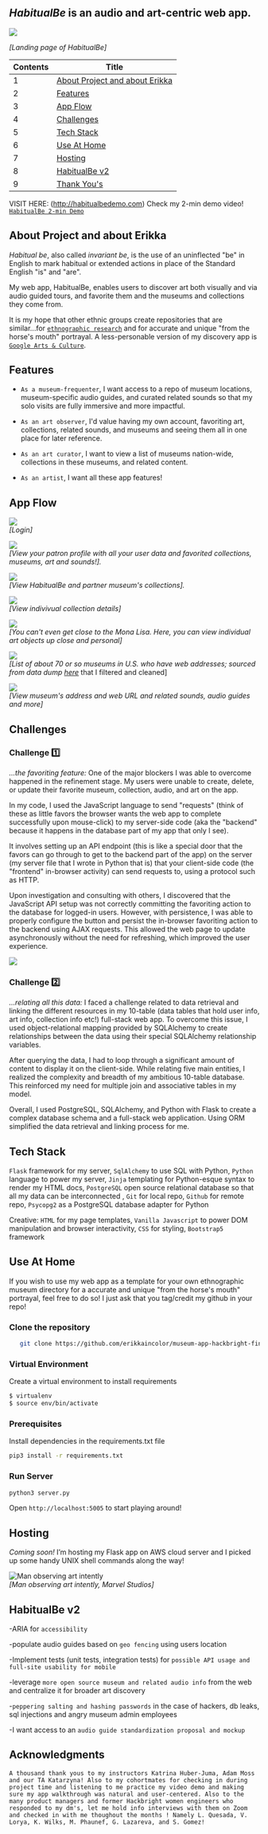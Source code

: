
## ***HabitualBe*** is an audio and art-centric web app. ##

![](https://github.com/erikkaincolor/museum-app-hackbright-final/blob/main/readme-data/home-gif.gif)     

_[Landing page of HabitualBe]_


Contents  | Title
------------- | -------------
1  | [About Project and about Erikka](#about-project-and-about-erikka) 
2  | [Features](#features)
3  | [App Flow](#app-flow)
4  | [Challenges](#challenges)
5  | [Tech Stack](#tech-stack)
6  | [Use At Home](#deploy-at-home)
7  | [Hosting](#hosting)
8  | [HabitualBe v2](#habitualbe-v2) 
9  | [Thank You's](#thank-yous)

VISIT HERE: (http://habitualbedemo.com)
Check my 2-min demo video! [`HabitualBe 2-min Demo`](https://www.youtube.com/watch?v=DQJ86Dg0IM8 "HabitualBe 2-min Demo")

## About Project and about Erikka
*Habitual be*, also called *invariant be*, is the use of an uninflected "be" in English to mark habitual or extended actions in place of the Standard English "is" and "are". 

My web app, HabitualBe, enables users to discover art both visually and via audio guided tours, and favorite them and the museums and collections they come from. 

It is my hope that other ethnic groups create repositories that are similar...for [`ethnographic research`](https://anthropology.princeton.edu/undergraduate/what-ethnography
 "Princeton definiton") and for accurate and unique "from the horse's mouth" portrayal. A less-personable version of my discovery app is [`Google Arts & Culture`](https://artsandculture.google.com/partner "Google Arts & Culture").

## Features
- `As a museum-frequenter`, I want access to a repo of museum locations, museum-specific audio guides, and curated related sounds so that my solo visits are fully immersive and more impactful.

- `As an art observer`, I'd value having my own account, favoriting art, collections, related sounds, and museums and seeing them all in one place for later reference.

- `As an art curator`, I want to view a list of museums nation-wide, collections in these museums, and related content.

- `As an artist`, I want all these app features!

## App Flow

![](https://github.com/erikkaincolor/museum-app-hackbright-final/blob/main/readme-data/login-gif.gif)           
_[Login]_

![](https://github.com/erikkaincolor/museum-app-hackbright-final/blob/main/readme-data/profile-gif.gif)           
_[View your patron profile with all your user data and favorited collections, museums, art and sounds!]._

![](https://github.com/erikkaincolor/museum-app-hackbright-final/blob/main/readme-data/collection-gif.gif)           
_[View HabitualBe and partner museum's collections]._

![](https://github.com/erikkaincolor/museum-app-hackbright-final/blob/main/readme-data/collection-deets-gif.gif)           
_[View indivivual collection details]_

![](https://github.com/erikkaincolor/museum-app-hackbright-final/blob/main/readme-data/art-object-deets-gif.gif)           
_[You can't even get close to the Mona Lisa. Here, you can view individual art objects up close and personal]_

![](https://github.com/erikkaincolor/museum-app-hackbright-final/blob/main/readme-data/museums-gif.gif)           
_[List of about 70 or so museums in U.S. who have web addresses; sourced from data dump [here](https://www.imls.gov/research-evaluation/data-collection/museum-data-files] "Institute of Museum and Library Services")_ that I filtered and cleaned]

![](https://github.com/erikkaincolor/museum-app-hackbright-final/blob/main/readme-data/museum-deets-gif.gif)           
_[View museum's address and web URL and related sounds, audio guides and more]_


## Challenges

### Challenge 1️⃣ ### 
*...the favoriting feature:*
One of the major blockers I was able to overcome happened in the refinement stage. My users were unable to create, delete, or update their favorite museum, collection, audio, and art on the app.

In my code, I used the JavaScript language to send "requests" (think of these as little favors the browser wants the web app to complete successfully upon mouse-click) to my server-side code (aka the "backend" because it happens in the database part of my app that only I see).

It involves setting up an API endpoint (this is like a special door that the favors can go through to get to the backend part of the app) on the server (my server file that I wrote in Python that is) that your client-side code (the "frontend" in-browser activity) can send requests to, using a protocol such as HTTP.

Upon investigation and consulting with others, I discovered that the JavaScript API setup was not correctly committing the favoriting action to the database for logged-in users. However, with persistence, I was able to properly configure the button and persist the in-browser favoriting action to the backend using AJAX requests. This allowed the web page to update asynchronously without the need for refreshing, which improved the user experience.

![](https://github.com/erikkaincolor/museum-app-hackbright-final/blob/main/readme-data/raven.gif)

### Challenge 2️⃣ ### 
*...relating all this data:*
I faced a challenge related to data retrieval and linking the different resources in my 10-table (data tables that hold user info, art info, collection info etc!) full-stack web app. To overcome this issue, I used object-relational mapping provided by SQLAlchemy to create relationships between the data using their special SQLAlchemy relationship variables.

After querying the data, I had to loop through a significant amount of content to display it on the client-side. While relating five main entities, I realized the complexity and breadth of my ambitious 10-table database. This reinforced my need for multiple join and associative tables in my model.

Overall, I used PostgreSQL, SQLAlchemy, and Python with Flask to create a complex database schema and a full-stack web application. Using ORM simplified the data retrieval and linking process for me.

## Tech Stack
`Flask` framework for my server, `SqlAlchemy` to use SQL with Python, `Python` language to power my server, `Jinja` templating for Python-esque syntax to render my HTML docs, `PostgreSQL` open source relational database so that all my data can be interconnected , `Git` for local repo, `Github` for remote repo, `Psycopg2` as a PostgreSQL database adapter for Python 

Creative: `HTML` for my page templates, `Vanilla Javascript` to power DOM manipulation and browser interactivity, `CSS` for styling, `Bootstrap5` framework


## Use At Home
If you wish to use my web app as a template for your own ethnographic museum directory for a accurate and unique "from the horse's mouth" portrayal, feel free to do so! I just ask that you tag/credit my github in your repo!

### Clone the repository
```sh
   git clone https://github.com/erikkaincolor/museum-app-hackbright-final.git
```

### Virtual Environment
Create a virtual environment to install requirements 

```sh
$ virtualenv
$ source env/bin/activate
```

### Prerequisites
Install dependencies in the requirements.txt file 

```sh
pip3 install -r requirements.txt
```

### Run Server 
```sh
python3 server.py
```

Open `http://localhost:5005` to start playing around! 

<!--
#Prerequisites 

I recommend installing yarn to make your life a whole lot easier.

* npm
  ```sh
  npm install npm@latest -g
  ```

Install the dependencies with ```yarn install```

* yarn
  ```sh
  npm install --global yarn
  ```

```virtualenv venv```

```source venv/bin/activate```

```pip install -r requirements.txt```

Run the development server with ```yarn dev```

-->
## Hosting
*Coming soon!* I’m hosting my Flask app on AWS cloud server and I picked up some handy UNIX shell commands along the way!

![Man observing art intently](https://github.com/erikkaincolor/museum-app-hackbright-final/blob/main/readme-data/md1.png "Title is optional")            
_[Man observing art intently, *Marvel Studios*]_

## HabitualBe v2
-ARIA for `accessibility`

-populate audio guides based on `geo fencing` using users location

-Implement tests (unit tests, integration tests) for `possible API usage and full-site usability for mobile`

-leverage `more open source museum and related audio info` from the web and centralize it for broader art discovery 

-`peppering salting and hashing passwords` in the case of hackers, db leaks, sql injections and angry museum admin employees 

-I want access to an `audio guide standardization proposal and mockup` 



## Acknowledgments

`A thousand thank yous to my instructors Katrina Huber-Juma, Adam Moss and our TA Katarzyna! Also to my cohortmates for checking in during project time and listening to me practice my video demo and making sure my app walkthrough was natural and user-centered. Also to the many product managers and former Hackbright women engineers who responded to my dm's, let me hold info interviews with them on Zoom and checked in with me thoughout the months ! Namely L. Quesada, V. Lorya, K. Wilks, M. Phaunef, G. Lazareva, and S. Gomez!`
